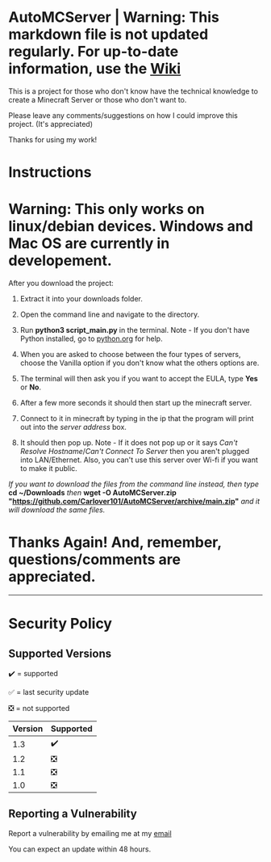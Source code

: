 # AutoMCServer | Warning: This markdown file is not updated regularly. For up-to-date information, use the [Wiki](https://carlover101.github.io/AutoMCServer/)

This is a project for those who don't know have the technical knowledge to create a Minecraft Server or those who don't want to.

Please leave any comments/suggestions on how I could improve this project. (It's appreciated)

Thanks for using my work!

# Instructions

# **Warning: This only works on linux/debian devices**.  Windows and Mac OS are currently in developement.

After you download the project:
1. Extract it into your downloads folder.

2. Open the command line and navigate to the directory.

3. Run **python3 script_main.py** in the terminal. Note - If you don't have Python installed, go to [python.org](https://www.python.org/downloads/) for help.

4. When you are asked to choose between the four types of servers, choose the Vanilla option if you don't know what the others options are.

5. The terminal will then ask you if you want to accept the EULA, type **Yes** or **No**.

6. After a few more seconds it should then start up the minecraft server.

7. Connect to it in minecraft by typing in the ip that the program will print out into the *server address* box.

8. It should then pop up. Note - If it does not pop up or it says *Can't Resolve Hostname*/*Can't Connect To Server* then you aren't plugged into LAN/Ethernet. Also, you can't use this server over Wi-fi if you want to make it public.

*If you want to download the files from the command line instead, then type* **cd ~/Downloads** *then* **wget -O AutoMCServer.zip "https://github.com/Carlover101/AutoMCServer/archive/main.zip"** *and it will download the same files.*

# Thanks Again! And, remember, questions/comments are appreciated.


________________________________________________________________________________________________________________________


# Security Policy

## Supported Versions

✔️ = supported

✅ = last security update

❎ = not supported

| Version | Supported |
| ------- | --------- |
|   1.3   | ✔️ |
|   1.2   | ❎ |
|   1.1   | ❎ |
|   1.0   | ❎ |


## Reporting a Vulnerability

Report a vulnerability by emailing me at my [email](mailto:zmanmustang2017@gmail.com)

You can expect an update within 48 hours.

